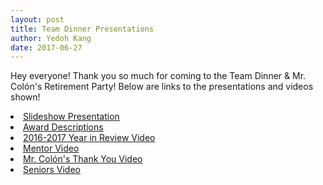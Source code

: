 ```yaml
---
layout: post
title: Team Dinner Presentations
author: Yedoh Kang
date: 2017-06-27
---
```

Hey everyone! Thank you so much for coming to the Team Dinner & Mr. Colón's Retirement Party!
Below are links to the presentations and videos shown!
<li><a href="https://docs.google.com/presentation/d/1WNoBarc3rz9RkwEM-170K_lcXfsBwAqXgVObdWYB5lc/edit">Slideshow Presentation</a></li>
<li><a href="https://docs.google.com/document/d/16N6_ptn2XZThcVPHV84h0vaR9bwsu1NVLxh7qLjXMbM/edit">Award Descriptions</a></li>
<li><a href="https://www.youtube.com/watch?v=sX74z6iWW5Y">2016-2017 Year in Review Video</a></li>
<li><a href="https://www.youtube.com/watch?v=aGkAIia_ZVw">Mentor Video</a></li>
<li><a href="https://www.youtube.com/watch?v=E8_tvId8GmE">Mr. Colón's Thank You Video</a></li>
<li><a href="https://www.youtube.com/watch?v=NlJ6qzf8R6s">Seniors Video</a></li>
